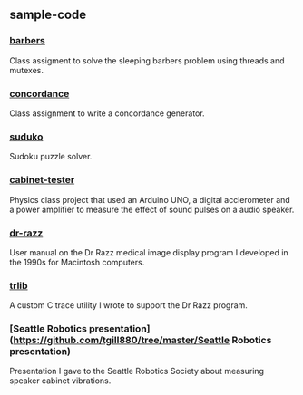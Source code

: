 ## sample-code

### [barbers](https://github.com/tgill880/tree/master/sample-code/barbers)
Class assigment to solve the sleeping barbers problem using threads and mutexes.

### [concordance](https://github.com/tgill880/tree/master/concordance)
Class assignment to write a concordance generator.

### [suduko](https://github.com/tgill880/tree/master/sudoku)
Sudoku puzzle solver.

### [cabinet-tester](https://github.com/tgill880/tree/master/cabinet-tester)
Physics class project that used an Arduino UNO, a digital acclerometer and a power amplifier to measure the effect 
of sound pulses on a audio speaker.

### [dr-razz](https://github.com/tgill880/master/tree/dr-razz)
User manual on the Dr Razz medical image display program I developed in the 1990s for Macintosh computers.

### [trlib](https://github.com/tgill880/tree/master/trlib)
A custom C trace utility I wrote to support the Dr Razz program.

### [Seattle Robotics presentation](https://github.com/tgill880/tree/master/Seattle Robotics presentation)
Presentation I gave to the Seattle Robotics Society about measuring speaker cabinet vibrations.
